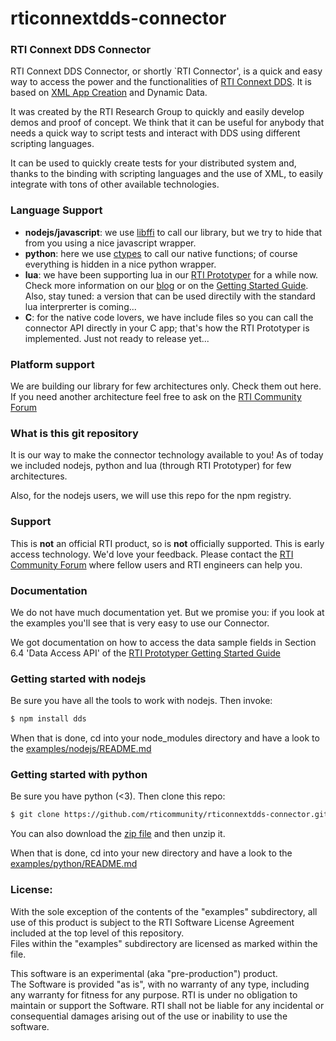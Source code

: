 rticonnextdds-connector
=======

### RTI Connext DDS Connector
RTI Connext DDS Connector, or shortly `RTI Connector', is a quick and easy
way to access the power and the functionalities of [RTI Connext DDS](http://www.rti.com/products/index.html).
It is based on [XML App Creation](https://community.rti.com/rti-doc/510/ndds.5.1.0/doc/pdf/RTI_CoreLibrariesAndUtilities_XML_AppCreation_GettingStarted.pdf) and Dynamic Data.

It was created by the RTI Research Group to quickly and easily develop demos
and proof of concept. We think that it can be useful for anybody that needs
a quick way to script tests and interact with DDS using different scripting languages.

It can be used to quickly create tests for your distributed system and, thanks
to the binding with scripting languages and the use of XML, to easily integrate
with tons of other available technologies.

### Language Support

 * **nodejs/javascript**: we use [libffi](https://github.com/node-ffi/node-ffi) to call our library, but we try to hide
that from you using a nice javascript wrapper.
 * **python**: here we use [ctypes](https://docs.python.org/2/library/ctypes.html) to call our native functions; of course
everything is hidden in a nice python wrapper.
 * **lua**: we have been supporting lua in our [RTI Prototyper](https://community.rti.com/downloads/experimental/rti-prototyper-with-lua) for a while now.
Check more information on our [blog](http://blogs.rti.com/tag/lua/) or on the [Getting Started Guide](https://community.rti.com/rti-doc/510/ndds.5.1.0/doc/pdf/RTI_CoreLibrariesAndUtilities_Prototyper_GettingStarted.pdf). Also, stay tuned: a version that can be used
directily with the standard lua interprerter is coming...
 * **C**: for the native code lovers, we have include files so you can call the
connector API directly in your C app; that's how the RTI Prototyper is
implemented. Just not ready to release yet...

### Platform support
We are building our library for few architectures only. Check them out here. If you need another architecture
feel free to ask on the [RTI Community Forum](https://community.rti.com/forums/technical-questions)


### What is this git repository
It is our way to make the connector technology available to you!
As of today we included nodejs, python and lua (through RTI Prototyper) for few
architectures.

Also, for the nodejs users, we will use this repo for the npm registry.

### Support
This is **not** an official RTI product, so is **not** officially supported. This is early access technology. We'd love your feedback. Please contact the [RTI Community Forum](https://community.rti.com/forums/technical-questions) where fellow users and RTI engineers can help you. 

### Documentation
We do not have much documentation yet. But we promise you: if you look at the
examples you'll see that is very easy to use our Connector.

We got documentation on how to access the data sample fields in Section 6.4 'Data Access API' of the
[RTI Prototyper Getting Started Guide](https://community.rti.com/rti-doc/510/ndds.5.1.0/doc/pdf/RTI_CoreLibrariesAndUtilities_Prototyper_GettingStarted.pdf)  

### Getting started with nodejs
Be sure you have all the tools to work with nodejs. Then invoke:

``` bash
$ npm install dds
```

When that is done, cd into your node_modules directory and have a look to the [examples/nodejs/README.md](examples/nodejs/README.md)
### Getting started with python
Be sure you have python (<3). Then clone this repo:

``` bash
$ git clone https://github.com/rticommunity/rticonnextdds-connector.git
```

You can also download the [zip file](https://github.com/rticommunity/rticonnextdds-connector/archive/master.zip) 
and then unzip it.

When that is done, cd into your new directory and have a look to the [examples/python/README.md](examples/python/README.md)

### License:
With the sole exception of the contents of the "examples" subdirectory, all use
of this product is subject to the RTI Software License Agreement included at
the top level of this repository.  
Files within the "examples" subdirectory are licensed as marked within the file.

This software is an experimental (aka "pre-production") product.  
The Software is provided "as is", with no warranty of any type, including any
warranty for fitness for any purpose. RTI is under no obligation to maintain or
support the Software.
RTI shall not be liable for any incidental or consequential damages arising out
of the use or inability to use the software.
